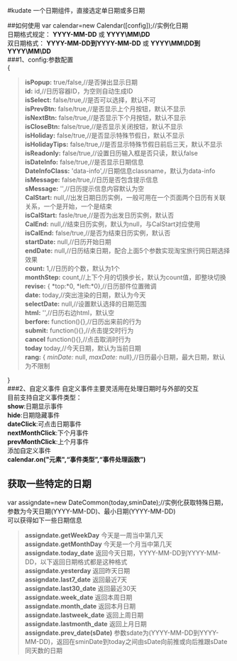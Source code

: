 #kudate
一个日期组件，直接选定单日期或多日期

##如何使用
var calendar=new  Calendar\(\[config\]\);//实例化日期  
日期格式规定：
**YYYY-MM-DD** 或 
__YYYY\\MM\\DD__  
双日期格式：
**YYYY-MM-DD到YYYY-MM-DD** 或 
__YYYY\\MM\\DD到YYYY\\MM\\DD__  
###1、config:参数配置  
\{  
> **isPopup:** true/false,//是否弹出显示日期  
> **id:** id,//日历容器ID，为空则自动生成ID  
> **isSelect:** false/true,//是否可以选择，默认不可  
> **isPrevBtn:** false/true,//是否显示上个月按钮，默认不显示  
> **isNextBtn:** false/true,//是否显示下个月按钮，默认不显示  
> **isCloseBtn:** false/true,//是否显示关闭按钮，默认不显示  
> **isHoliday:** false/true,//是否显示特殊节假日，默认不显示  
> **isHolidayTips:** false/true,//是否显示特殊节假日前后三天，默认不显示  
> **isReadonly:** false/true,//设置日历输入框是否只读，默认false  
> **isDateInfo:** false/true,//是否显示日期信息  
> **DateInfoClass:** 'data-info',//日期信息classname，默认为data-info  
> **isMessage:** false/true,//日历是否包含提示信息  
> **sMessage:** '',//日历提示信息内容默认为空  
> **CalStart:** null,//出发日期日历实例，一般可用在一个页面两个日历有关联关系，一个是开始，一个是结束  
> **isCalStart:** fasle/true,//是否为出发日历实例，默认否  
> **CalEnd:** null,//结束日历实例，默认为null，与CalStart对应使用  
> **isCalEnd:** false/true,//是否为结束日历实例，默认否  
> **startDate:** null,//日历开始日期  
> **endDate:** null,//日历结束日期，配合上面5个参数实现淘宝旅行网日期选择效果  
> **count:** 1,//日历的个数，默认为1个  
> **monthStep:** count,//上下个月的切换步长，默认为count值，即整块切换  
> **revise:** \{
*top:*0,
*left:*0\},//日历部件位置微调  
> **date:** today,//突出渲染的日期，默认为今天  
> **selectDate:** null,//设置默认选择的日期范围  
> **html:** '',//日历右边html，默认空  
> **berfore:** function\(\)\{\},//日历出来前的行为  
> **submit:** function\(\)\{\},//点击提交时行为  
> **cancel** function\(\)\{\},//点击取消时行为  
> **today** today,//今天日期，默认为当前日期  
> **rang:** \{
*minDate:* null,
*maxDate:* null\},//日历最小日期，最大日期，默认为不限制  

\}  
###2、自定义事件
自定义事件主要灵活用在处理日期时与外部的交互  
目前支持自定义事件类型：  
**show**:日期显示事件  
**hide**:日期隐藏事件  
**dateClick**:可点击日期事件  
**nextMonthClick**:下个月事件  
**prevMonthClick**:上个月事件  
添加自定义事件  
**calendar.on("元素",“事件类型”,“事件处理函数”)**

获取一些特定的日期
-----------
var assigndate=new DateCommon(today,sminDate);//实例化获取特殊日期，参数为今天日期\(YYYY-MM-DD\)、最小日期\(YYYY-MM-DD\)  
可以获得如下一些日期信息  
> **assigndate.getWeekDay** 今天是一周当中第几天  
> **assigndate.getMonthDay** 今天是一个月当中第几天  
> **assigndate.today_date** 返回今天日期，YYYY-MM-DD到YYYY-MM-DD，以下返回日期格式都是这种格式  
> **assigndate.yesterday** 返回昨天日期  
> **assigndate.last7_date** 返回最近7天  
> **assigndate.last30_date** 返回最近30天  
> **assigndate.week_date** 返回本周日期  
> **assigndate.month_date** 返回本月日期  
> **assigndate.lastweek_date** 返回上周日期  
> **assigndate.lastmonth_date** 返回上月日期  
> **assigndate.prev_date(sDate)** 参数sdate为\(YYYY-MM-DD到YYYY-MM-DD\)，返回在sminDate到today之间由sDate向前推或向后推跟sDate同天数的日期  
